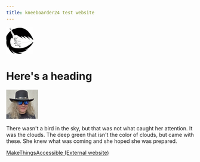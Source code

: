 ```yaml
---
title: kneeboarder24 test website
---
```

![kneeboarder logo](/images/kneeboarder2_reasonably_small.png)
# Here's a heading
![Steve Wilkinson](/images/scw.png)

There wasn't a bird in the sky, but that was not what caught her attention. It was the clouds. The deep green that isn't the color of clouds, but came with these. She knew what was coming and she hoped she was prepared.

[MakeThingsAccessible (External website)](https://www.makethingsaccessible.com/)
